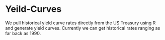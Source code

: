 # Yeild-Curves
We pull historical yield curve rates directly from the US Treasury using R and generate yield curves. 
Currently we can get historical rates ranging as far back as 1990. 

